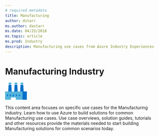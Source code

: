 ```yaml
---
# required metadata
title: Manufacturing 
author: dstarr
ms.author: dastarr
ms.date: 04/25/2018
ms.topic: article
ms.prod: Industry
description: Manufacturing use cases from Azure Industry Experiences
---
```

# Manufacturing Industry

![Manufacturing](./assets/index-assets/manufacturing.png)

This content area focuses on specific use cases for the Manufacturing industry. Learn how to use Azure to build solutions for common Manufacturing use cases. Use case overviews, solution guides, tutorials and other resources provide the materials needed to start building Manufacturing solutions for common scenarios today.